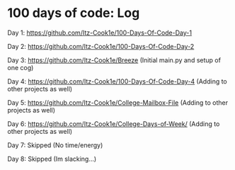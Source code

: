 # 100 days of code: Log

Day 1: https://github.com/Itz-Cook1e/100-Days-Of-Code-Day-1

Day 2: https://github.com/Itz-Cook1e/100-Days-Of-Code-Day-2

Day 3: https://github.com/Itz-Cook1e/Breeze (Initial main.py and setup of one cog)

Day 4: https://github.com/Itz-Cook1e/100-Days-Of-Code-Day-4 (Adding to other projects as well)

Day 5: https://github.com/Itz-Cook1e/College-Mailbox-File (Adding to other projects as well)

Day 6: https://github.com/Itz-Cook1e/College-Days-of-Week/ (Adding to other projects as well)

Day 7: Skipped (No time/energy)

Day 8: Skipped (Im slacking...)
